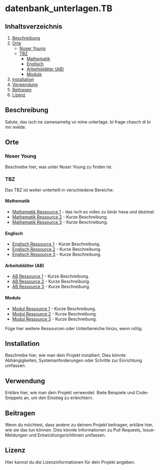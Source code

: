 # datenbank_unterlagen.TB

## Inhaltsverzeichnis

1. [Beschreibung](#beschreibung)
2. [Orte](#orte)
    - [Noser Young](#noser-young)
    - [TBZ](#tbz)
        - [Mathematik](#mathematik)
        - [Englisch](#englisch)
        - [Arbeitsblätter (AB)](#arbeitsblätter-ab)
        - [Module](#module)
3. [Installation](#installation)
4. [Verwendung](#verwendung)
5. [Beitragen](#beitragen)
6. [Lizenz](#lizenz)

## Beschreibung

Salute, das isch ne zamesamelig vo mine unterlage.
bi frage chasch di bi mir melde.

## Orte

### Noser Young

Beschreibe hier, was unter Noser Young zu finden ist.

### TBZ

Das TBZ ist weiter unterteilt in verschiedene Bereiche:

#### Mathematik

- [Mathematik Ressource 1](https://youtu.be/No2fqBKZspQ) - das isch es video zu binär hexa und dezimal.
- [Mathematik Ressource 2](#) - Kurze Beschreibung.
- [Mathematik Ressource 3](#) - Kurze Beschreibung.

#### Englisch

- [Englisch Ressource 1](#) - Kurze Beschreibung.
- [Englisch Ressource 2](#) - Kurze Beschreibung.
- [Englisch Ressource 3](#) - Kurze Beschreibung.

#### Arbeitsblätter (AB)

- [AB Ressource 1](#) - Kurze Beschreibung.
- [AB Ressource 2](#) - Kurze Beschreibung.
- [AB Ressource 3](#) - Kurze Beschreibung.

#### Module

- [Modul Ressource 1](#) - Kurze Beschreibung.
- [Modul Ressource 2](#) - Kurze Beschreibung.
- [Modul Ressource 3](#) - Kurze Beschreibung.

Füge hier weitere Ressourcen oder Unterbereiche hinzu, wenn nötig.

## Installation

Beschreibe hier, wie man dein Projekt installiert. Dies könnte Abhängigkeiten, Systemanforderungen oder Schritte zur Einrichtung umfassen.

## Verwendung

Erkläre hier, wie man dein Projekt verwendet. Biete Beispiele und Code-Snippets an, um den Einstieg zu erleichtern.

## Beitragen

Wenn du möchtest, dass andere zu deinem Projekt beitragen, erkläre hier, wie sie das tun können. Dies könnte Informationen zu Pull Requests, Issue-Meldungen und Entwicklungsrichtlinien umfassen.

## Lizenz

Hier kannst du die Lizenzinformationen für dein Projekt angeben.
